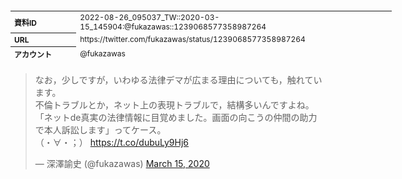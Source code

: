 <table style="font-size: 9pt; width: 610px; margin-bottom: 20px; height: 80px;">
<tbody>
    <tr>
        <th align=left>資料ID</th>
        <td align=left>2022-08-26_095037_TW::2020-03-15_145904:@fukazawas::1239068577358987264</td>
    </tr>
    <tr>
        <th align=left>URL</th>
        <td align=left>https://twitter.com/fukazawas/status/1239068577358987264</td>
    </tr>
    <tr>
        <th align=left>アカウント</th>
        <td align=left>@fukazawas</td>
    </tr>
    <tr>
        <th align=left>ユーザ名</th>
        <td align=left>深澤諭史</td>
    </tr>
    <tr>
        <th align=left>ツイートの記録日時</th>
        <td align=left>2022-08-26_095037_</td>
    </tr>
</tbody>
</table>
<blockquote class="twitter-tweet" data-width="450"  data-lang="ja"><p lang="ja" dir="ltr">なお，少しですが，いわゆる法律デマが広まる理由についても，触れています。<br>不倫トラブルとか，ネット上の表現トラブルで，結構多いんですよね。「ネットde真実の法律情報に目覚めました。画面の向こうの仲間の助力で本人訴訟します」ってケース。<br>（・∀・；） <a href="https://t.co/dubuLy9Hj6">https://t.co/dubuLy9Hj6</a></p>&mdash; 深澤諭史 (@fukazawas) <a href="https://twitter.com/fukazawas/status/1239068577358987264?ref_src=twsrc%5Etfw">March 15, 2020</a></blockquote>
<script async src="https://platform.twitter.com/widgets.js" charset="utf-8"></script>


